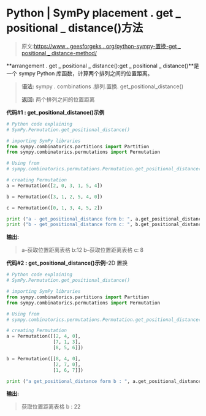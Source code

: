 # Python | SymPy placement . get _ positional _ distance()方法

> 原文:[https://www . geesforgeks . org/python-sympy-置换-get _ positional _ distance-method/](https://www.geeksforgeeks.org/python-sympy-permutation-get_positional_distance-method/)

**arrangement . get _ positional _ distance():get _ positional _ distance()**是一个 sympy Python 库函数，计算两个排列之间的位置距离。

> **语法:**
> sympy . combinations .排列.置换. get_positional_distance()
> 
> **返回:**
> 两个排列之间的位置距离

**代码#1 : get_positional_distance()示例**

```py
# Python code explaining
# SymPy.Permutation.get_positional_distance()

# importing SymPy libraries
from sympy.combinatorics.partitions import Partition
from sympy.combinatorics.permutations import Permutation

# Using from 
# sympy.combinatorics.permutations.Permutation.get_positional_distance() method 

# creating Permutation
a = Permutation([2, 0, 3, 1, 5, 4])

b = Permutation([3, 1, 2, 5, 4, 0])

c = Permutation([0, 1, 3, 4, 5, 2])

print ("a - get_positional_distance form b: ", a.get_positional_distance(b))
print ("b - get_positional_distance form c: ", b.get_positional_distance(c))
```

**输出:**

> a–获取位置距离表格 b:12
> b–获取位置距离表格 c: 8

**代码#2 : get_positional_distance()示例**–2D 置换

```py
# Python code explaining
# SymPy.Permutation.get_positional_distance()

# importing SymPy libraries
from sympy.combinatorics.partitions import Partition
from sympy.combinatorics.permutations import Permutation

# Using from 
# sympy.combinatorics.permutations.Permutation.get_positional_distance() method 

# creating Permutation
a = Permutation([[2, 4, 0], 
                 [7, 1, 3],
                 [8, 5, 6]])

b = Permutation([[8, 4, 0], 
                 [2, 7, 0],
                 [1, 6, 7]])

print ("a get_positional_distance form b : ", a.get_positional_distance(b))
```

**输出:**

> 获取位置距离表格 b : 22